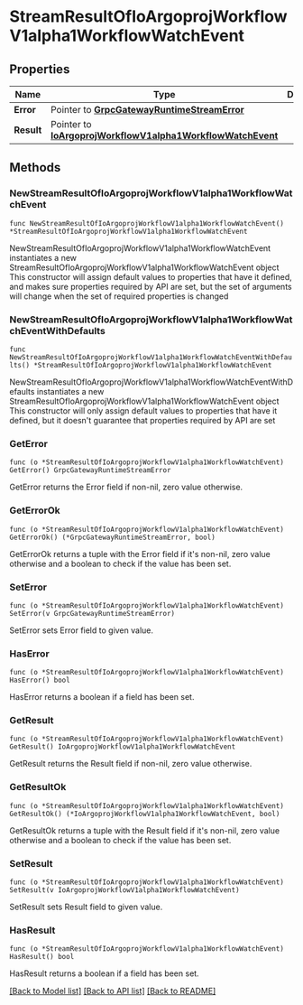 # StreamResultOfIoArgoprojWorkflowV1alpha1WorkflowWatchEvent

## Properties

Name | Type | Description | Notes
------------ | ------------- | ------------- | -------------
**Error** | Pointer to [**GrpcGatewayRuntimeStreamError**](GrpcGatewayRuntimeStreamError.md) |  | [optional] 
**Result** | Pointer to [**IoArgoprojWorkflowV1alpha1WorkflowWatchEvent**](IoArgoprojWorkflowV1alpha1WorkflowWatchEvent.md) |  | [optional] 

## Methods

### NewStreamResultOfIoArgoprojWorkflowV1alpha1WorkflowWatchEvent

`func NewStreamResultOfIoArgoprojWorkflowV1alpha1WorkflowWatchEvent() *StreamResultOfIoArgoprojWorkflowV1alpha1WorkflowWatchEvent`

NewStreamResultOfIoArgoprojWorkflowV1alpha1WorkflowWatchEvent instantiates a new StreamResultOfIoArgoprojWorkflowV1alpha1WorkflowWatchEvent object
This constructor will assign default values to properties that have it defined,
and makes sure properties required by API are set, but the set of arguments
will change when the set of required properties is changed

### NewStreamResultOfIoArgoprojWorkflowV1alpha1WorkflowWatchEventWithDefaults

`func NewStreamResultOfIoArgoprojWorkflowV1alpha1WorkflowWatchEventWithDefaults() *StreamResultOfIoArgoprojWorkflowV1alpha1WorkflowWatchEvent`

NewStreamResultOfIoArgoprojWorkflowV1alpha1WorkflowWatchEventWithDefaults instantiates a new StreamResultOfIoArgoprojWorkflowV1alpha1WorkflowWatchEvent object
This constructor will only assign default values to properties that have it defined,
but it doesn't guarantee that properties required by API are set

### GetError

`func (o *StreamResultOfIoArgoprojWorkflowV1alpha1WorkflowWatchEvent) GetError() GrpcGatewayRuntimeStreamError`

GetError returns the Error field if non-nil, zero value otherwise.

### GetErrorOk

`func (o *StreamResultOfIoArgoprojWorkflowV1alpha1WorkflowWatchEvent) GetErrorOk() (*GrpcGatewayRuntimeStreamError, bool)`

GetErrorOk returns a tuple with the Error field if it's non-nil, zero value otherwise
and a boolean to check if the value has been set.

### SetError

`func (o *StreamResultOfIoArgoprojWorkflowV1alpha1WorkflowWatchEvent) SetError(v GrpcGatewayRuntimeStreamError)`

SetError sets Error field to given value.

### HasError

`func (o *StreamResultOfIoArgoprojWorkflowV1alpha1WorkflowWatchEvent) HasError() bool`

HasError returns a boolean if a field has been set.

### GetResult

`func (o *StreamResultOfIoArgoprojWorkflowV1alpha1WorkflowWatchEvent) GetResult() IoArgoprojWorkflowV1alpha1WorkflowWatchEvent`

GetResult returns the Result field if non-nil, zero value otherwise.

### GetResultOk

`func (o *StreamResultOfIoArgoprojWorkflowV1alpha1WorkflowWatchEvent) GetResultOk() (*IoArgoprojWorkflowV1alpha1WorkflowWatchEvent, bool)`

GetResultOk returns a tuple with the Result field if it's non-nil, zero value otherwise
and a boolean to check if the value has been set.

### SetResult

`func (o *StreamResultOfIoArgoprojWorkflowV1alpha1WorkflowWatchEvent) SetResult(v IoArgoprojWorkflowV1alpha1WorkflowWatchEvent)`

SetResult sets Result field to given value.

### HasResult

`func (o *StreamResultOfIoArgoprojWorkflowV1alpha1WorkflowWatchEvent) HasResult() bool`

HasResult returns a boolean if a field has been set.


[[Back to Model list]](../README.md#documentation-for-models) [[Back to API list]](../README.md#documentation-for-api-endpoints) [[Back to README]](../README.md)


